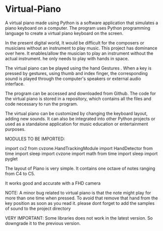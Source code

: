 # Virtual-Piano
A virtual piano made using Python is a software application that simulates a piano keyboard on a computer. The program uses Python programming language to create a  virtual piano keyboard on the screen.

In the present digital world, It would be difficult for the composers or musicians without an instrument to play music. This project has dominance over here. It enables/allow the musician to play an instrument without the actual instrument. he only needs to play with hands in space.

The virtual piano can be played using the hand Gestures . When a key is pressed by gestures, using thumb and index finger, the corresponding sound is played through the computer's speakers or external audio interface.

The program can be accessed and downloaded from Github. The code for the virtual piano is stored in a repository, which contains all the files and code necessary to run the program.

The virtual piano can be customized by changing the keyboard layout, adding new sounds. It can also be integrated into other Python projects or used as a standalone application for music education or entertainment purposes.

MODULES TO BE IMPORTED:

import cv2
from cvzone.HandTrackingModule import HandDetector
from time import sleep
import cvzone
import math
from time import sleep
import pyglet

The layout of Piano is very simple. It contains one octave of notes ranging from C4 to C5.

It works good and accurate with a FHD camera

NOTE: A minor bug related to virtual piano is that the note might play for more than one time when pressed. To avoid that remove that hand from the key position as soon as you read it.
please dont forget to add the samples of sound to the project directory
 
VERY IMPORTANT: Some libraries does not work in the latest version. So downgrade it to the previous version.
